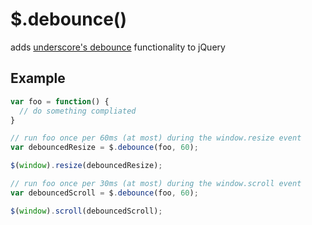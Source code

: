 # $.debounce()

adds [underscore's debounce](http://underscorejs.org/#debounce) functionality to jQuery

## Example

```javascript
var foo = function() {
  // do something compliated
}

// run foo once per 60ms (at most) during the window.resize event
var debouncedResize = $.debounce(foo, 60);

$(window).resize(debouncedResize);

// run foo once per 30ms (at most) during the window.scroll event
var debouncedScroll = $.debounce(foo, 60);

$(window).scroll(debouncedScroll);
```
